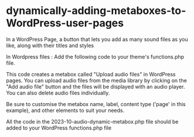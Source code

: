 # dynamically-adding-metaboxes-to-WordPress-user-pages
In a WordPress Page, a button that lets you add as many sound files as you like, along with their titles and styles

In Wordpress files : Add the following code to your theme's functions.php file.

This code creates a metabox called "Upload audio files" in WordPress pages. You can upload audio files from the media library by clicking on the "Add audio file" button and the files will be displayed with an audio player. You can also delete audio files individually.

Be sure to customise the metabox name, label, content type ('page' in this example), and other elements to suit your needs.

All the code in the 2023-10-audio-dynamic-metabox.php file should be added to your WordPress functions.php file
